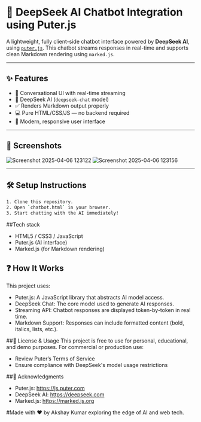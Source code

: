 # 🤖 DeepSeek AI Chatbot Integration using Puter.js

A lightweight, fully client-side chatbot interface powered by **DeepSeek AI**, using [`puter.js`](https://js.puter.com). This chatbot streams responses in real-time and supports clean Markdown rendering using `marked.js`.

---

## ✨ Features

- 💬 Conversational UI with real-time streaming
- 🧠 DeepSeek AI (`deepseek-chat` model)
- ✅ Renders Markdown output properly
- 💻 Pure HTML/CSS/JS — no backend required
- 🎨 Modern, responsive user interface

---

## 📸 Screenshots

![Screenshot 2025-04-06 123122](https://github.com/user-attachments/assets/cc5bc529-e55e-4dc9-8ecf-98130ac15332)
![Screenshot 2025-04-06 123156](https://github.com/user-attachments/assets/46738eaf-949d-4261-be07-3ae10a3c99e7)



---


## 🛠️ Setup Instructions

```bash
1. Clone this repository.
2. Open `chatbot.html` in your browser.
3. Start chatting with the AI immediately!
```

##Tech stack
- HTML5 / CSS3 / JavaScript
- Puter.js (AI interface)
- Marked.js (for Markdown rendering)

 ## ❓ How It Works
This project uses:

- Puter.js: A JavaScript library that abstracts AI model access.
- DeepSeek Chat: The core model used to generate AI responses.
- Streaming API: Chatbot responses are displayed token-by-token in real time.
- Markdown Support: Responses can include formatted content (bold, italics, lists, etc.).

##📜 License & Usage
This project is free to use for personal, educational, and demo purposes. For commercial or production use:

- Review Puter’s Terms of Service
- Ensure compliance with DeepSeek's model usage restrictions

##🙌 Acknowledgments
- Puter.js: https://js.puter.com
- DeepSeek AI: https://deepseek.com
- Marked.js: https://marked.js.org

#Made with ❤️ by Akshay Kumar exploring the edge of AI and web tech.
